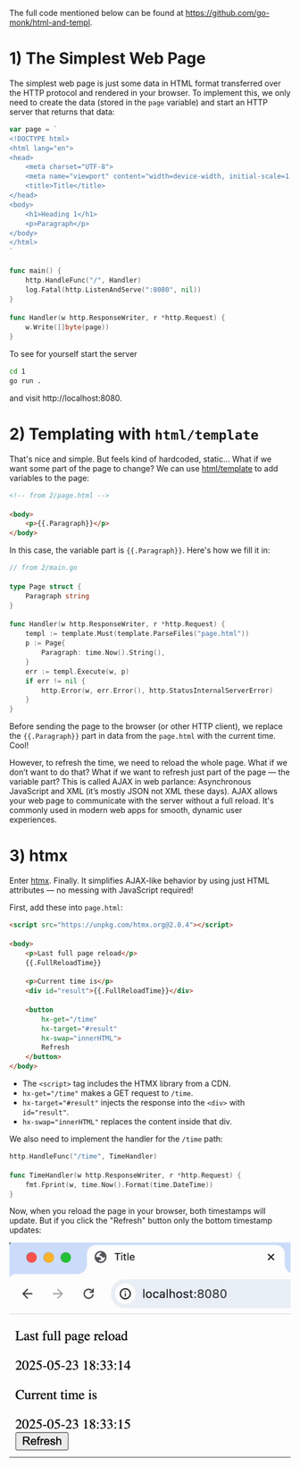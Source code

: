 The full code mentioned below can be found at https://github.com/go-monk/html-and-templ.

# 1) The Simplest Web Page

The simplest web page is just some data in HTML format transferred over the HTTP protocol and rendered in your browser. To implement this, we only need to create the data (stored in the `page` variable) and start an HTTP server that returns that data:

```go
var page = `
<!DOCTYPE html>
<html lang="en">
<head>
	<meta charset="UTF-8">
	<meta name="viewport" content="width=device-width, initial-scale=1.0">
	<title>Title</title>
</head>
<body>
	<h1>Heading 1</h1>
	<p>Paragraph</p>
</body>
</html>
`

func main() {
	http.HandleFunc("/", Handler)
	log.Fatal(http.ListenAndServe(":8080", nil))
}

func Handler(w http.ResponseWriter, r *http.Request) {
	w.Write([]byte(page))
}
```

To see for yourself start the server

```sh
cd 1
go run .
```

and visit http://localhost:8080.

# 2) Templating with `html/template`

That's nice and simple. But feels kind of hardcoded, static... What if we want some part of the page to change? We can use [html/template](https://pkg.go.dev/html/template) to add variables to the page:

```html
<!-- from 2/page.html -->

<body>
	<p>{{.Paragraph}}</p>
</body>
```

In this case, the variable part is `{{.Paragraph}}`. Here's how we fill it in:

```go
// from 2/main.go

type Page struct {
	Paragraph string
}

func Handler(w http.ResponseWriter, r *http.Request) {
	templ := template.Must(template.ParseFiles("page.html"))
	p := Page{
		Paragraph: time.Now().String(),
	}
	err := templ.Execute(w, p)
	if err != nil {
		http.Error(w, err.Error(), http.StatusInternalServerError)
	}
}
```

Before sending the page to the browser (or other HTTP client), we replace the `{{.Paragraph}}` part in data from the `page.html` with the current time. Cool!

However, to refresh the time, we need to reload the whole page. What if we don’t want to do that? What if we want to refresh just part of the page — the variable part? This is called AJAX in web parlance: Asynchronous JavaScript and XML (it’s mostly JSON not XML these days). AJAX allows your web page to communicate with the server without a full reload. It's commonly used in modern web apps for smooth, dynamic user experiences.

# 3) htmx

Enter [htmx](https://htmx.org). Finally. It simplifies AJAX-like behavior by using just HTML attributes — no messing with JavaScript required!

First, add these into `page.html`:

```html
<script src="https://unpkg.com/htmx.org@2.0.4"></script>

<body>
	<p>Last full page reload</p>
	{{.FullReloadTime}}

	<p>Current time is</p>
	<div id="result">{{.FullReloadTime}}</div>

	<button 
		hx-get="/time" 
		hx-target="#result" 
		hx-swap="innerHTML">
		Refresh
	</button>
</body>
```

* The `<script>` tag includes the HTMX library from a CDN.
* `hx-get="/time"` makes a GET request to `/time`.
* `hx-target="#result"` injects the response into the `<div>` with `id="result"`.
* `hx-swap="innerHTML"` replaces the content inside that div.

We also need to implement the handler for the `/time` path:

```go
http.HandleFunc("/time", TimeHandler)

func TimeHandler(w http.ResponseWriter, r *http.Request) {
	fmt.Fprint(w, time.Now().Format(time.DateTime))
}
```

Now, when you reload the page in your browser, both timestamps will update. But if you click the "Refresh" button only the bottom timestamp updates:

![htmx demo](htmx.gif)
